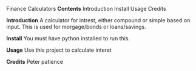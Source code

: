 
Finance Calculators
**Contents**
Introduction
Install
Usage
Credits

**Introduction**
A calculator for intrest, either compound or simple based on input.
This is used for morgage/bonds or loans/savings.

**Install**
You must have python installed to run this.

**Usage**
Use this project to calculate interet

**Credits**
Peter patience
